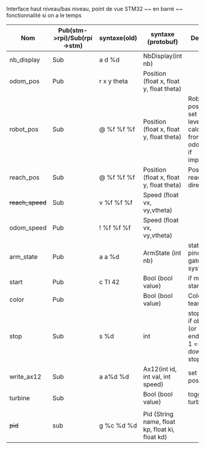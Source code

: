 Interface haut niveau/bas niveau, point de vue STM32
~~ en barré ~~ fonctionnalité si on a le temps

| Nom             | Pub(stm->rpi)/Sub(rpi->stm) | syntaxe(old) | syntaxe (protobuf)                              | Description                                                                             |
|-----------------|-----------------------------|--------------|-------------------------------------------------|-----------------------------------------------------------------------------------------|
| nb_display      | Sub   | a d %d       | NbDisplay(int nb)                               |                                                                                         |
| odom_pos        | Pub                         | r x y theta  | Position (float x, float y, float theta)        |                                                                                         |
| robot_pos       | Sub                         | @ %f %f %f   | Position (float x, float y, float theta)        | Robot position to set to low level calculated from lidar (& odom fusion if implemented) |
| reach_pos       | Sub           | @ %f %f %f   | Position (float x, float y, float theta)        | Position to reach in direct path                                          |
| ~~reach_speed~~ | Sub           | v %f %f %f   | Speed (float vx, vy,vtheta)                    |                                                   |
| odom_speed      | Pub           | ! %f %f %f   | Speed (float vx, vy,vtheta)                    |                                                   |
| arm_state       | Pub           | a a %d       | ArmState (int nb)       | state of the pince/recup gateau system                                    |
| start           | Pub           | c TI 42      | Bool (bool value)       | if match startedboo                                                       |
| color           | Pub           |              | Bool (bool value)       | Color of the team                                                         |
| stop            | Sub           | s %d         | int                     | stop consign if obstacle (or match ended) 0=ok, 1 == slow down, 2 == stop               |
| write_ax12      | Sub        | a a%d %d     | Ax12(int id, int val, int speed)                | set ax12 position                                                      |
| turbine         | Sub        |              | Bool (bool value)                               | toggle on/off turbine                                                  |
|                 |            |              |                                                 |                                                                        |
| ~~pid~~         | sub        | g %c %d %d   | Pid (String name, float kp, float ki, float kd) |                                                                                         |